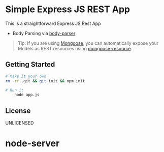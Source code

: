 Simple Express JS REST App
==================================

This is a straightforward Express JS Rest App

- Body Parsing via [body-parser](https://github.com/expressjs/body-parser)

> Tip: If you are using [Mongoose](https://github.com/Automattic/mongoose), you can automatically expose your Models as REST resources using [mongoose-resource](https://gist.github.com/developit/ec2f438efc5feea4fd3a).

Getting Started
---------------

```sh
# Make it your own
rm -rf .git && git init && npm init

# Run it
    node app.js

```


License
-------

UNLICENSED
# node-server
